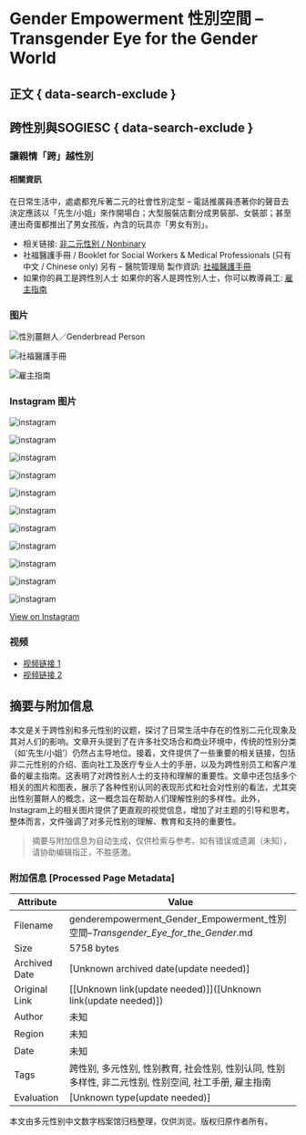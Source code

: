 # Gender Empowerment 性別空間 – Transgender Eye for the Gender World

## 正文 { data-search-exclude }


## 跨性別與SOGIESC { data-search-exclude }

### 讓親情「跨」越性別

#### 相關資訊

在日常生活中，處處都充斥著二元的社會性別定型 – 電話推廣員憑著你的聲音去決定應該以「先生/小姐」來作開場白；大型服裝店劃分成男裝部、女裝部；甚至連出奇蛋都推出了男女孩版，內含的玩具亦「男女有別」。

- 相关链接: [非二元性别 / Nonbinary](https://genderempowerment.org/index.php/2021/07/16/nonbinary/)
- 社福醫護手冊 / Booklet for Social Workers & Medical Professionals (只有中文 / Chinese only) 另有 – 醫院管理局 製作資訊: [社福醫護手冊](https://genderempowerment.org/index.php/2021/07/16/social-workers-medical-professionals/)
- 如果你的員工是跨性別人士 如果你的客人是跨性別人士，你可以教導員工: [雇主指南](https://genderempowerment.org/index.php/2021/07/16/employer/)

### 图片

![性別薑餅人／Genderbread Person](https://genderempowerment.org/wp-content/uploads/2024/08/genderbread_v4_horiz-2s-1200x400.png)

![社福醫護手冊](https://genderempowerment.org/wp-content/uploads/2021/07/handbook_cover-540x400.png)

![雇主指南](https://genderempowerment.org/wp-content/uploads/2021/07/pamphlet_P01-1024x724-1-540x400.png)

### Instagram 图片

![instagram](https://scontent-dfw5-2.cdninstagram.com/v/t39.30808-6/472716088_1022222766601569_2295924903632261712_n.jpg?stp=dst-jpg_e35_tt6&_nc_cat=108&ccb=1-7&_nc_sid=18de74&_nc_ohc=IxitKNKu1JsQ7kNvgGKevfe&_nc_zt=23&_nc_ht=scontent-dfw5-2.cdninstagram.com&edm=ANo9K5cEAAAA&_nc_gid=AGW8uhWG6uaX1oQb7FEYNBV&oh=00_AYAhtyKZnZDx0WgDfUdowK8WGGpPoK0hq_WuZ3MEHBYmOA&oe=678C1148)

![instagram](https://scontent-dfw5-2.cdninstagram.com/v/t39.30808-6/472465319_1020865253403987_4029449369345550845_n.jpg?stp=dst-jpg_e35_tt6&_nc_cat=108&ccb=1-7&_nc_sid=18de74&_nc_ohc=CpBxxvMvQI0Q7kNvgGVwOY3&_nc_zt=23&_nc_ht=scontent-dfw5-2.cdninstagram.com&edm=ANo9K5cEAAAA&_nc_gid=AGW8uhWG6uaX1oQb7FEYNBV&oh=00_AYCYclvXU8408rGDgyKMWjpZclDlgmtIKxtajYo_8K07ZQ&oe=678BF34A)

![instagram](https://scontent-dfw5-2.cdninstagram.com/v/t39.30808-6/472233288_1017856537038192_8237952023653450395_n.jpg?stp=dst-jpg_e35_tt6&_nc_cat=107&ccb=1-7&_nc_sid=18de74&_nc_ohc=c0NzKIelyaEQ7kNvgEtvPRj&_nc_zt=23&_nc_ht=scontent-dfw5-2.cdninstagram.com&edm=ANo9K5cEAAAA&_nc_gid=AGW8uhWG6uaX1oQb7FEYNBV&oh=00_AYBIf-yCcZIKCB9WU1Co4Fa3SvcWQMk_M70xDyxXMRsaMg&oe=678C0A15)

![instagram](https://scontent-dfw5-2.cdninstagram.com/v/t39.30808-6/471150069_1010615057762340_4743379320702250962_n.jpg?stp=dst-jpg_e35_tt6&_nc_cat=104&ccb=1-7&_nc_sid=18de74&_nc_ohc=OPPmxB6s6C0Q7kNvgFgpScN&_nc_zt=23&_nc_ht=scontent-dfw5-2.cdninstagram.com&edm=ANo9K5cEAAAA&_nc_gid=AGW8uhWG6uaX1oQb7FEYNBV&oh=00_AYCua7nDmsrAAbKH_LYYq2f0lkeYJ3EY-bGSYaNrgTzpkg&oe=678C07A3)

![instagram](https://scontent-dfw5-1.cdninstagram.com/v/t39.30808-6/470884845_1008107514679761_5259557661076495373_n.jpg?stp=dst-jpg_e35_tt6&_nc_cat=103&ccb=1-7&_nc_sid=18de74&_nc_ohc=PUx_TXKYLE8Q7kNvgHUa6Jr&_nc_zt=23&_nc_ht=scontent-dfw5-1.cdninstagram.com&edm=ANo9K5cEAAAA&_nc_gid=AGW8uhWG6uaX1oQb7FEYNBV&oh=00_AYCnYXy1bEPvAFwjI3VSzKRq9kXMrsc1wX-M0yFniS5fVQ&oe=678BF87C)

![instagram](https://scontent-dfw5-2.cdninstagram.com/v/t39.30808-6/470618773_1006651018158744_7714047829209232730_n.jpg?stp=dst-jpg_e35_tt6&_nc_cat=106&ccb=1-7&_nc_sid=18de74&_nc_ohc=uinyzRpCePQQ7kNvgE2vnKI&_nc_zt=23&_nc_ht=scontent-dfw5-2.cdninstagram.com&edm=ANo9K5cEAAAA&_nc_gid=AGW8uhWG6uaX1oQb7FEYNBV&oh=00_AYCKvubdXFz_E-D5RJXteMP9pqm7a689IPwD1hM1Hq76Cg&oe=678BF7C9)

![instagram](https://scontent-dfw5-2.cdninstagram.com/v/t39.30808-6/470584589_1005279828295863_3705090378811359903_n.jpg?stp=dst-jpg_e35_tt6&_nc_cat=104&ccb=1-7&_nc_sid=18de74&_nc_ohc=B26fnC8iAEAQ7kNvgHVkt_b&_nc_zt=23&_nc_ht=scontent-dfw5-2.cdninstagram.com&edm=ANo9K5cEAAAA&_nc_gid=AGW8uhWG6uaX1oQb7FEYNBV&oh=00_AYCJ9VnQiBI2hbYfSPzGVZs3j1t7adDFSM4hi7OXEEv1jg&oe=678C054C)

![instagram](https://scontent-dfw5-2.cdninstagram.com/v/t39.30808-6/469687713_1000299598793886_6694967729691457260_n.jpg?stp=dst-jpg_e35_tt6&_nc_cat=104&ccb=1-7&_nc_sid=18de74&_nc_ohc=Sz0_gsyoVr0Q7kNvgFm5I84&_nc_zt=23&_nc_ht=scontent-dfw5-2.cdninstagram.com&edm=ANo9K5cEAAAA&_nc_gid=AGW8uhWG6uaX1oQb7FEYNBV&oh=00_AYBhwjGccvos5gEzOg3hPXp5jAVGG1PIa-t4QyTnHyvatg&oe=678C1482)

![instagram](https://scontent-dfw5-1.cdninstagram.com/v/t39.30808-6/467948378_987114583445721_480527045526571380_n.jpg?stp=dst-jpg_e35_tt6&_nc_cat=110&ccb=1-7&_nc_sid=18de74&_nc_ohc=TWSVu6DQTe8Q7kNvgECAkft&_nc_zt=23&_nc_ht=scontent-dfw5-1.cdninstagram.com&edm=ANo9K5cEAAAA&_nc_gid=AGW8uhWG6uaX1oQb7FEYNBV&oh=00_AYCA_129mql_NM6Ag_2DEXs57d215nom_UTuhZInA9cNKg&oe=678BF950)

![instagram](https://scontent-dfw5-2.cdninstagram.com/v/t39.30808-6/465407353_971215395035640_3397272321238161641_n.jpg?stp=dst-jpg_e35_tt6&_nc_cat=104&ccb=1-7&_nc_sid=18de74&_nc_ohc=sZOH6dB6CEAQ7kNvgFEZYOw&_nc_zt=23&_nc_ht=scontent-dfw5-2.cdninstagram.com&edm=ANo9K5cEAAAA&_nc_gid=AGW8uhWG6uaX1oQb7FEYNBV&oh=00_AYBBoH6sqOJ0oUteWG3iKG6_XJ0g4Eo4KQHv97LtYIdxmA&oe=678BF08C)

![instagram](https://scontent-dfw5-1.cdninstagram.com/v/t39.30808-6/469032358_18035228240520217_5814995255961672963_n.jpg?stp=dst-jpg_e35_tt6&_nc_cat=101&ccb=1-7&_nc_sid=18de74&_nc_ohc=MnlSOX6N954Q7kNvgHLD2ZC&_nc_zt=23&_nc_ht=scontent-dfw5-1.cdninstagram.com&edm=ANo9K5cEAAAA&_nc_gid=AGW8uhWG6uaX1oQb7FEYNBV&oh=00_AYAwuq-NgV9oZMvCFzNyCLBASNkDVvSjkUeHzFvsREu9jw&oe=678BF040)

[View on Instagram](https://www.instagram.com/gender.empowerment.hk)

### 视频

- [视频链接 1](https://www.youtube.com/watch?v=ZgOm4A-t0mk)
- [视频链接 2](https://www.youtube.com/watch?v=t3mAINT1KwM)
<!-- tcd_original_link https://genderempowerment.org/ -->


## 摘要与附加信息

<!-- tcd_abstract -->
本文是关于跨性别和多元性别的议题，探讨了日常生活中存在的性别二元化现象及其对人们的影响。文章开头提到了在许多社交场合和商业环境中，传统的性别分类（如‘先生/小姐’）仍然占主导地位。接着，文件提供了一些重要的相关链接，包括非二元性别的介绍、面向社工及医疗专业人士的手册，以及为跨性别员工和客户准备的雇主指南。这表明了对跨性别人士的支持和理解的重要性。文章中还包括多个相关的图片和图表，展示了各种性别认同的表现形式和社会对性别的看法，尤其突出性别薑餅人的概念，这一概念旨在帮助人们理解性别的多样性。此外，Instagram上的相关图片提供了更直观的视觉信息，增加了对主题的引导和思考。整体而言，文件强调了对多元性别的理解、教育和支持的重要性。
<!-- tcd_abstract_end -->

> 摘要与附加信息为自动生成，仅供检索与参考。如有错误或遗漏（未知），请协助编辑指正，不胜感激。

### 附加信息 [Processed Page Metadata]

| Attribute       | Value                                  |
|-----------------|----------------------------------------|
| Filename        | genderempowerment_Gender_Empowerment_性別空間–_Transgender_Eye_for_the_Gender_.md                             |
| Size            | 5758 bytes                           |
| Archived Date   | [Unknown archived date(update needed)]                             |
| Original Link   | [[Unknown link(update needed)]]([Unknown link(update needed)])                       |
| Author          | 未知                               |
| Region          | 未知                               |
| Date            | 未知                                 |
| Tags            | 跨性别, 多元性别, 性别教育, 社会性别, 性别认同, 性别多样性, 非二元性别, 性别空间, 社工手册, 雇主指南                                 |
| Evaluation            | [Unknown type(update needed)]                                 |
<!-- tcd_table_end -->

本文由多元性别中文数字档案馆归档整理，仅供浏览。版权归原作者所有。
